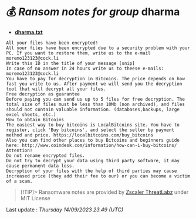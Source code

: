# 💰 _Ransom notes for group_ dharma
* **[dharma.txt](https://ransomware.live/ransomware_notes/dharma/dharma.txt)**

```
All your files have been encrypted!
All your files have been encrypted due to a security problem with your PC. If you want to restore them, write us to the e-mail moremo123123@cock.li
Write this ID in the title of your message [snip]
In case of no answer in 24 hours write us to theese e-mails: moremo123123@cock.li
You have to pay for decryption in Bitcoins. The price depends on how fast you write to us. After payment we will send you the decryption tool that will decrypt all your files.
Free decryption as guarantee
Before paying you can send us up to 5 files for free decryption. The total size of files must be less than 10Mb (non archived), and files should not contain valuable information. (databases,backups, large excel sheets, etc.)
How to obtain Bitcoins
The easiest way to buy bitcoins is LocalBitcoins site. You have to register, click 'Buy bitcoins', and select the seller by payment method and price. https://localbitcoins.com/buy_bitcoins
Also you can find other places to buy Bitcoins and beginners guide here: http://www.coindesk.com/information/how-can-i-buy-bitcoins/
Attention!
Do not rename encrypted files.
Do not try to decrypt your data using third party software, it may cause permanent data loss.
Decryption of your files with the help of third parties may cause increased price (they add their fee to our) or you can become a victim of a scam.

```


> [!TIP]> Ransomware notes are provided by [Zscaler ThreatLabz](https://github.com/threatlabz/ransomware_notes) under MIT License
> 




Last update : _Thursday 14/09/2023 23.49 (UTC)_


